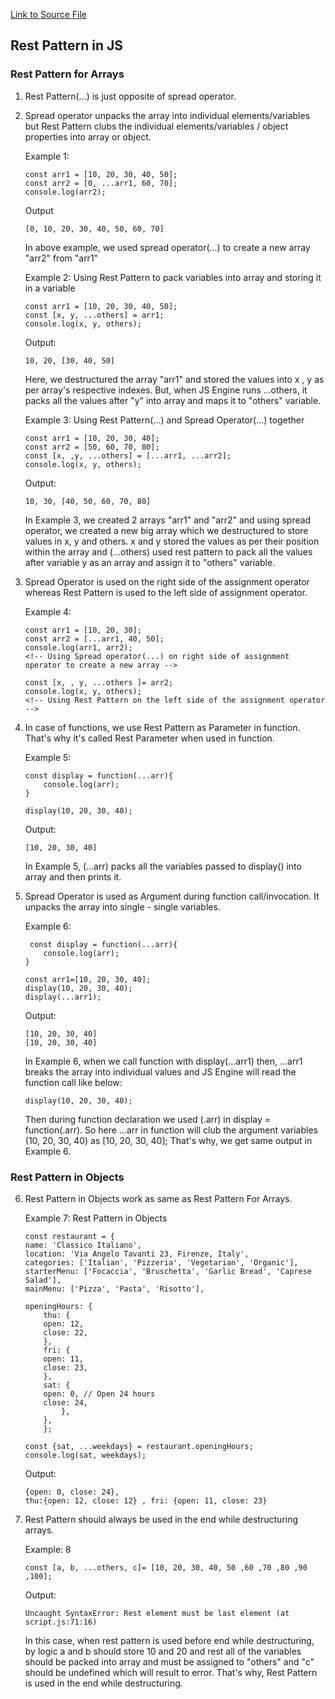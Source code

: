 [Link to Source File](script.js)

## Rest Pattern in JS

### Rest Pattern for Arrays

1.  Rest Pattern(...) is just opposite of spread operator.
2.  Spread operator unpacks the array into individual elements/variables but Rest Pattern clubs the individual elements/variables / object properties into array or object.

    Example 1:

        const arr1 = [10, 20, 30, 40, 50];
        const arr2 = [0, ...arr1, 60, 70];
        console.log(arr2);

    Output

        [0, 10, 20, 30, 40, 50, 60, 70]

    In above example, we used spread operator(...) to create a new array "arr2" from "arr1"

    Example 2: Using Rest Pattern to pack variables into array and storing it in a variable

        const arr1 = [10, 20, 30, 40, 50];
        const [x, y, ...others] = arr1;
        console.log(x, y, others);

    Output:

        10, 20, [30, 40, 50]

    Here, we destructured the array "arr1" and stored the values into x , y as per array's respective indexes. But, when JS Engine runs ...others, it packs all the values after "y" into array and maps it to "others" variable.

    Example 3: Using Rest Pattern(...) and Spread Operator(...) together

        const arr1 = [10, 20, 30, 40];
        const arr2 = [50, 60, 70, 80];
        const [x, ,y, ...others] = [...arr1, ...arr2];
        console.log(x, y, others);

    Output:

        10, 30, [40, 50, 60, 70, 80]

    In Example 3, we created 2 arrays "arr1" and "arr2" and using spread operator, we created a new big array which we destructured to store values in x, y and others. x and y stored the values as per their position within the array and (...others) used rest pattern to pack all the values after variable y as an array and assign it to "others" variable.

3.  Spread Operator is used on the right side of the assignment operator whereas Rest Pattern is used to the left side of assignment operator.

    Example 4:

        const arr1 = [10, 20, 30];
        const arr2 = [...arr1, 40, 50];
        console.log(arr1, arr2);
        <!-- Using Spread operator(...) on right side of assignment operator to create a new array -->

        const [x, , y, ...others ]= arr2;
        console.log(x, y, others);
        <!-- Using Rest Pattern on the left side of the assignment operator -->

4.  In case of functions, we use Rest Pattern as Parameter in function. That's why it's called Rest Parameter when used in function.

    Example 5:

        const display = function(...arr){
            console.log(arr);
        }

        display(10, 20, 30, 40);

    Output:

        [10, 20, 30, 40]

    In Example 5, (...arr) packs all the variables passed to display() into array and then prints it.

5.  Spread Operator is used as Argument during function call/invocation. It unpacks the array into single - single variables.

    Example 6:

         const display = function(...arr){
            console.log(arr);
        }

        const arr1=[10, 20, 30, 40];
        display(10, 20, 30, 40);
        display(...arr1);

    Output:

        [10, 20, 30, 40]
        [10, 20, 30, 40]

    In Example 6, when we call function with display(...arr1) then, ...arr1 breaks the array into individual values and JS Engine will read the function call like below:

        display(10, 20, 30, 40);

    Then during function declaration we used (.arr) in display = function(.arr). So here ...arr in function will club the argument variables (10, 20, 30, 40) as [10, 20, 30, 40];
    That's why, we get same output in Example 6.

### Rest Pattern in Objects

6.  Rest Pattern in Objects work as same as Rest Pattern For Arrays.

    Example 7: Rest Pattern in Objects

        const restaurant = {
        name: 'Classico Italiano',
        location: 'Via Angelo Tavanti 23, Firenze, Italy',
        categories: ['Italian', 'Pizzeria', 'Vegetarian', 'Organic'],
        starterMenu: ['Focaccia', 'Bruschetta', 'Garlic Bread', 'Caprese Salad'],
        mainMenu: ['Pizza', 'Pasta', 'Risotto'],

        openingHours: {
            thu: {
            open: 12,
            close: 22,
            },
            fri: {
            open: 11,
            close: 23,
            },
            sat: {
            open: 0, // Open 24 hours
            close: 24,
                },
            },
            };

        const {sat, ...weekdays} = restaurant.openingHours;
        console.log(sat, weekdays);

    Output:

        {open: 0, close: 24},
        thu:{open: 12, close: 12} , fri: {open: 11, close: 23}

7.  Rest Pattern should always be used in the end while destructuring arrays.

    Example: 8

        const [a, b, ...others, c]= [10, 20, 30, 40, 50 ,60 ,70 ,80 ,90 ,100];

    Output:

        Uncaught SyntaxError: Rest element must be last element (at script.js:71:16)

    In this case, when rest pattern is used before end while destructuring, by logic a and b should store 10 and 20 and rest all of the variables should be packed into array and must be assigned to "others" and "c" should be undefined which will result to error.
    That's why, Rest Pattern is used in the end while destructuring.

